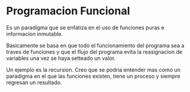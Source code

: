 # Programacion Funcional

Es un paradigma que se enfatiza en el uso de funciones puras e informacion inmutable.

Basicamente se basa en que todo el funcionamiento del programa sea a traves de funciones y que el flujo del programa evita la reasignacion de variables una vez se haya setteado un valor.

Un ejemplo es la recursion. Creo que se podria entender mas como un paradigma en el que las funciones existen, tiene un proceso y siempre regresan un resultado.
